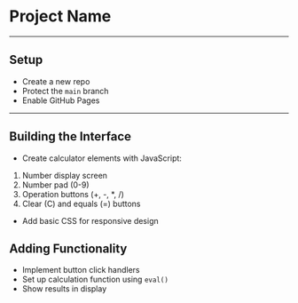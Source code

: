 # Project Name

<!-- describe your project -->

---

## Setup

- Create a new repo
- Protect the `main` branch
- Enable GitHub Pages

---

## Building the Interface

- Create calculator elements with JavaScript:

1. Number display screen
2. Number pad (0-9)
3. Operation buttons (+, -, \*, /)
4. Clear (C) and equals (=) buttons

- Add basic CSS for responsive design

## Adding Functionality

- Implement button click handlers
- Set up calculation function using `eval()`
- Show results in display
